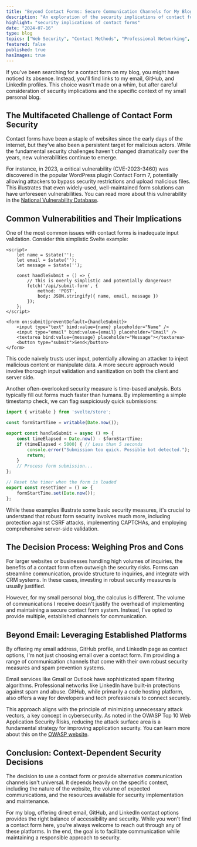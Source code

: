 ```yaml
---
title: "Beyond Contact Forms: Secure Communication Channels for My Blog"
description: "An exploration of the security implications of contact forms and the rationale behind offering multiple, established communication channels for a small personal blog."
highlight: "security implications of contact forms"
date: "2024-07-16"
type: blog
topics: ["Web Security", "Contact Methods", "Professional Networking", "Risk Assessment"]
featured: false
published: true
hasImages: true
---
```


If you've been searching for a contact form on my blog, you might have noticed its absence. Instead, you'll find links to my email, GitHub, and LinkedIn profiles. This choice wasn't made on a whim, but after careful consideration of security implications and the specific context of my small personal blog.

## The Multifaceted Challenge of Contact Form Security

Contact forms have been a staple of websites since the early days of the internet, but they've also been a persistent target for malicious actors. While the fundamental security challenges haven't changed dramatically over the years, new vulnerabilities continue to emerge.

For instance, in 2023, a critical vulnerability (CVE-2023-3460) was discovered in the popular WordPress plugin Contact Form 7, potentially allowing attackers to bypass security restrictions and upload malicious files. This illustrates that even widely-used, well-maintained form solutions can have unforeseen vulnerabilities. You can read more about this vulnerability in the [National Vulnerability Database](https://nvd.nist.gov/vuln/detail/CVE-2023-3460).

## Common Vulnerabilities and Their Implications

One of the most common issues with contact forms is inadequate input validation. Consider this simplistic Svelte example:

```svelte
<script>
    let name = $state('');
    let email = $state('');
    let message = $state('');

    const handleSubmit = () => {
        // This is overly simplistic and potentially dangerous!
        fetch('/api/submit-form', {
            method: 'POST',
            body: JSON.stringify({ name, email, message })
        });
    };
</script>

<form on:submit|preventDefault={handleSubmit}>
    <input type="text" bind:value={name} placeholder="Name" />
    <input type="email" bind:value={email} placeholder="Email" />
    <textarea bind:value={message} placeholder="Message"></textarea>
    <button type="submit">Send</button>
</form>
```

This code naively trusts user input, potentially allowing an attacker to inject malicious content or manipulate data. A more secure approach would involve thorough input validation and sanitization on both the client and server side.

Another often-overlooked security measure is time-based analysis. Bots typically fill out forms much faster than humans. By implementing a simple timestamp check, we can flag suspiciously quick submissions:

```javascript
import { writable } from 'svelte/store';

const formStartTime = writable(Date.now());

export const handleSubmit = async () => {
    const timeElapsed = Date.now() - $formStartTime;
    if (timeElapsed < 5000) { // Less than 5 seconds
        console.error("Submission too quick. Possible bot detected.");
        return;
    }
    // Process form submission...
};

// Reset the timer when the form is loaded
export const resetTimer = () => {
    formStartTime.set(Date.now());
};
```

While these examples illustrate some basic security measures, it's crucial to understand that robust form security involves much more, including protection against CSRF attacks, implementing CAPTCHAs, and employing comprehensive server-side validation.

## The Decision Process: Weighing Pros and Cons

For larger websites or businesses handling high volumes of inquiries, the benefits of a contact form often outweigh the security risks. Forms can streamline communication, provide structure to inquiries, and integrate with CRM systems. In these cases, investing in robust security measures is usually justified.

However, for my small personal blog, the calculus is different. The volume of communications I receive doesn't justify the overhead of implementing and maintaining a secure contact form system. Instead, I've opted to provide multiple, established channels for communication.

## Beyond Email: Leveraging Established Platforms

By offering my email address, GitHub profile, and LinkedIn page as contact options, I'm not just choosing email over a contact form. I'm providing a range of communication channels that come with their own robust security measures and spam prevention systems.

Email services like Gmail or Outlook have sophisticated spam filtering algorithms. Professional networks like LinkedIn have built-in protections against spam and abuse. GitHub, while primarily a code hosting platform, also offers a way for developers and tech professionals to connect securely.

This approach aligns with the principle of minimizing unnecessary attack vectors, a key concept in cybersecurity. As noted in the OWASP Top 10 Web Application Security Risks, reducing the attack surface area is a fundamental strategy for improving application security. You can learn more about this on the [OWASP website](https://owasp.org/Top10/).

## Conclusion: Context-Dependent Security Decisions

The decision to use a contact form or provide alternative communication channels isn't universal. It depends heavily on the specific context, including the nature of the website, the volume of expected communications, and the resources available for security implementation and maintenance.

For my blog, offering direct email, GitHub, and LinkedIn contact options provides the right balance of accessibility and security. While you won't find a contact form here, you're always welcome to reach out through any of these platforms. In the end, the goal is to facilitate communication while maintaining a responsible approach to security.